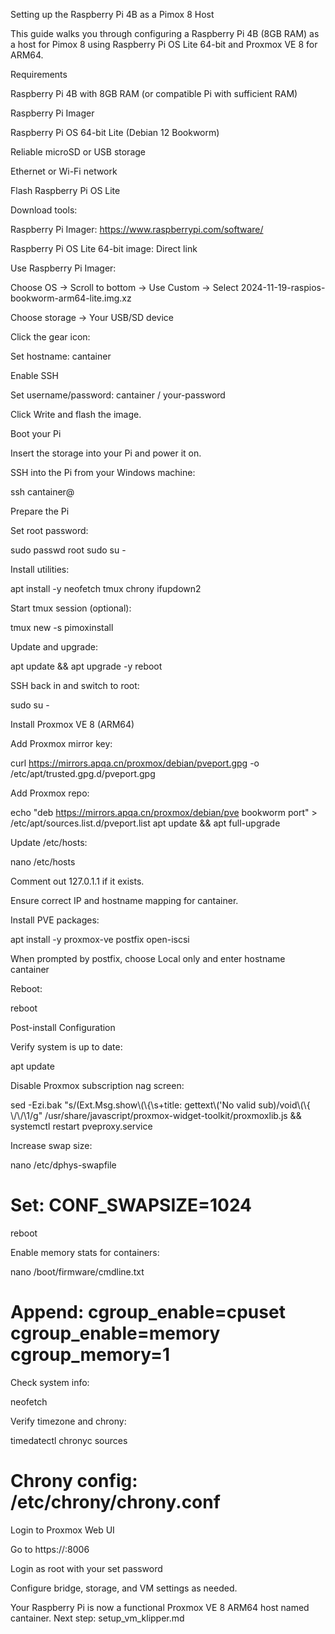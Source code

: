 Setting up the Raspberry Pi 4B as a Pimox 8 Host

This guide walks you through configuring a Raspberry Pi 4B (8GB RAM) as a host for Pimox 8 using Raspberry Pi OS Lite 64-bit and Proxmox VE 8 for ARM64.

Requirements

Raspberry Pi 4B with 8GB RAM (or compatible Pi with sufficient RAM)

Raspberry Pi Imager

Raspberry Pi OS 64-bit Lite (Debian 12 Bookworm)

Reliable microSD or USB storage

Ethernet or Wi-Fi network

Flash Raspberry Pi OS Lite

Download tools:

Raspberry Pi Imager: https://www.raspberrypi.com/software/

Raspberry Pi OS Lite 64-bit image: Direct link

Use Raspberry Pi Imager:

Choose OS → Scroll to bottom → Use Custom → Select 2024-11-19-raspios-bookworm-arm64-lite.img.xz

Choose storage → Your USB/SD device

Click the gear icon:

Set hostname: cantainer

Enable SSH

Set username/password: cantainer / your-password

Click Write and flash the image.

Boot your Pi

Insert the storage into your Pi and power it on.

SSH into the Pi from your Windows machine:

ssh cantainer@<your-pi-ip>

Prepare the Pi

Set root password:

sudo passwd root
sudo su -

Install utilities:

apt install -y neofetch tmux chrony ifupdown2

Start tmux session (optional):

tmux new -s pimoxinstall

Update and upgrade:

apt update && apt upgrade -y
reboot

SSH back in and switch to root:

sudo su -

Install Proxmox VE 8 (ARM64)

Add Proxmox mirror key:

curl https://mirrors.apqa.cn/proxmox/debian/pveport.gpg -o /etc/apt/trusted.gpg.d/pveport.gpg

Add Proxmox repo:

echo "deb https://mirrors.apqa.cn/proxmox/debian/pve bookworm port" > /etc/apt/sources.list.d/pveport.list
apt update && apt full-upgrade

Update /etc/hosts:

nano /etc/hosts

Comment out 127.0.1.1 if it exists.

Ensure correct IP and hostname mapping for cantainer.

Install PVE packages:

apt install -y proxmox-ve postfix open-iscsi

When prompted by postfix, choose Local only and enter hostname cantainer

Reboot:

reboot

Post-install Configuration

Verify system is up to date:

apt update

Disable Proxmox subscription nag screen:

sed -Ezi.bak "s/(Ext.Msg.show\\(\\{\\s+title: gettext\\('No valid sub)/void\\(\\{ \\/\\/\\1/g" /usr/share/javascript/proxmox-widget-toolkit/proxmoxlib.js && systemctl restart pveproxy.service

Increase swap size:

nano /etc/dphys-swapfile
# Set: CONF_SWAPSIZE=1024
reboot

Enable memory stats for containers:

nano /boot/firmware/cmdline.txt
# Append: cgroup_enable=cpuset cgroup_enable=memory cgroup_memory=1

Check system info:

neofetch

Verify timezone and chrony:

timedatectl
chronyc sources
# Chrony config: /etc/chrony/chrony.conf

Login to Proxmox Web UI

Go to https://<pi-ip>:8006

Login as root with your set password

Configure bridge, storage, and VM settings as needed.

Your Raspberry Pi is now a functional Proxmox VE 8 ARM64 host named cantainer. Next step: setup_vm_klipper.md
